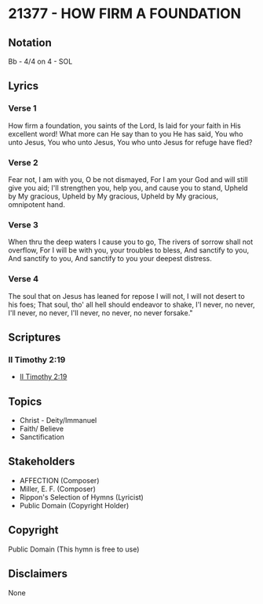 # 21377 - HOW FIRM A FOUNDATION

## Notation

Bb - 4/4 on 4 - SOL

## Lyrics

### Verse 1

How firm a foundation, you saints of the Lord, Is laid for your faith in His excellent word! What more can He say than to you He has said, You who unto Jesus, You who unto Jesus, You who unto Jesus for refuge have fled?

### Verse 2

Fear not, I am with you, O be not dismayed, For I am your God and will still give you aid; I'll strengthen you, help you, and cause you to stand, Upheld by My gracious, Upheld by My gracious, Upheld by My gracious, omnipotent hand.

### Verse 3

When thru the deep waters I cause you to go, The rivers of sorrow shall not overflow, For I will be with you, your troubles to bless, And sanctify to you, And sanctify to you, And sanctify to you your deepest distress.

### Verse 4

The soul that on Jesus has leaned for repose I will not, I will not desert to his foes; That soul, tho' all hell should endeavor to shake, I'l never, no never, I'll never, no never, I'll never, no never, no never forsake."


## Scriptures

### II Timothy 2:19

- [II Timothy 2:19](https://www.biblegateway.com/passage/?search=II%20Timothy%202%3A19)


## Topics

- Christ - Deity/Immanuel
- Faith/ Believe
- Sanctification

## Stakeholders

- AFFECTION (Composer)
- Miller, E. F. (Composer)
- Rippon's Selection of Hymns (Lyricist)
- Public Domain (Copyright Holder)

## Copyright

Public Domain
(This hymn is free to use)

## Disclaimers

None

